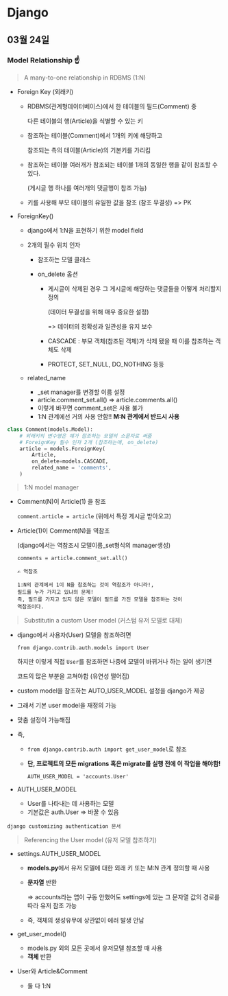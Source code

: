 # Django

## 03월 24일

### Model Relationship ☝

> A many-to-one relationship in RDBMS (1:N)

- Foreign Key (외래키)

  - RDBMS(관계형데이터베이스)에서 한 테이블의 필드(Comment) 중 

    다른 테이블의 행(Article)을 식별할 수 있는 키

  - 참조하는 테이블(Comment)에서 1개의 키에 해당하고 

    참조되는 측의 테이블(Article)의 기본키를 가리킴

  - 참조하는 테이블 여러개가 참조되는 테이블 1개의 동일한 행을 같이 참조할 수 있다.

    (게시글 행 하나를 여러개의 댓글행이 참조 가능)

  - 키를 사용해 부모 테이블의 유일한 값을 참조 (참조 무결성) => PK

- ForeignKey()

  - django에서 1:N을 표현하기 위한 model field

  - 2개의 필수 위치 인자

    - 참조하는 모델 클래스

    - on_delete 옵션

      - 게시글이 삭제된 경우 그 게시글에 해당하는 댓글들을 어떻게 처리할지 정의

        (데이터 무결성을 위해 매우 중요한 설정)

        => 데이터의 정확성과 일관성을 유지 보수

      - CASCADE : 부모 객체(참조된 객체)가 삭제 됐을 때 이를 참조하는 객체도 삭제

      - PROTECT, SET_NULL, DO_NOTHING 등등

  - related_name

    - _set manager를 변경할 이름 설정
    - article.comment_set.all() => article.comments.all()
    - 이렇게 바꾸면 comment_set은 사용 불가
    - 1:N 관계에선 거의 사용 안함!! **M:N 관계에서 반드시 사용**

```python
class Comment(models.Model):
    # 외래키의 변수명은 얘가 참조하는 모델의 소문자로 써줌
    # ForeignKey 필수 인자 2개 (참조하는애, on_delete)
    article = models.ForeignKey(
        Article,
        on_delete=models.CASCADE,
        related_name = 'comments',
    )
```



> 1:N model manager

- Comment(N)이 Article(1) 을 참조

  `comment.article = article`  (위에서 특정 게시글 받아오고)

- Article(1)이 Comment(N)을 역참조

  (django에서는 역참조시 모델이름_set형식의 manager생성)

  `comments = article.comment_set.all()`
  
  ```text
  ✍ 역참조
  
  1:N의 관계에서 1이 N을 참조하는 것이 역참조가 아니라!,
  필드를 누가 가지고 있냐의 문제!
  즉, 필드를 가지고 있지 않은 모델이 필드를 가진 모델을 참조하는 것이
  역참조이다.
  ```
  
  


> Substitutin a custom User model (커스텀 유저 모델로 대체)

- django에서 사용자(User) 모델을 참조하려면

  `from django.contrib.auth.models import User`

  하지만 이렇게 직접 `User`를 참조하면 나중에 모델이 바뀌거나 하는 일이 생기면 

  코드의 많은 부분을 고쳐야함 (유연성 떨어짐)

- custom model을 참조하는 AUTO_USER_MODEL 설정을 django가 제공

- 그래서 기본 user model을 재정의 가능

- 맞춤 설정이 가능해짐

- 즉,

  - `from django.contrib.auth import get_user_model`로 참조

  - **단, 프로젝트의 모든 migrations 혹은 migrate를 실행 전에 이 작업을 해야함!**

    `AUTH_USER_MODEL = 'accounts.User'`

- AUTH_USER_MODEL

  - User를 나타내는 데 사용하는 모델
  - 기본값은 auth.User => 바꿀 수 있음

`django customizing authentication 문서`



> Referencing the User model (유저 모델 참조하기)

- settings.AUTH_USER_MODEL

  - **models.py**에서 유저 모델에 대한 외래 키 또는 M:N 관계 정의할 때 사용

  - **문자열** 반환 

    => accounts라는 앱이 구동 안했어도 settings에 있는 그 문자열 값의 경로를 따라 유저 참조 가능

  - 즉, 객체의 생성유무에 상관없이 에러 발생 안남

- get_user_model()

  - models.py 외의 모든 곳에서 유저모델 참조할 때 사용
  - **객체** 반환
  
- User와 Article&Comment

  - 둘 다 1:N